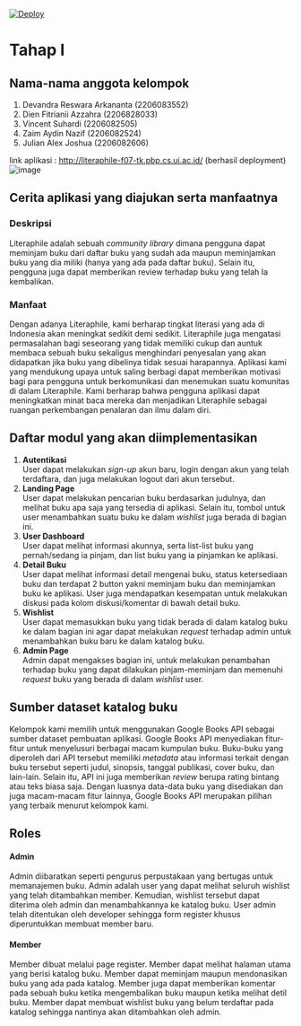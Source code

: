 [![Deploy](https://github.com/PBP-F07/midterm-project/actions/workflows/pbp-deploy.yml/badge.svg)](https://github.com/PBP-F07/midterm-project/actions/workflows/pbp-deploy.yml)

# Tahap I
## Nama-nama anggota kelompok
1. Devandra Reswara Arkananta (2206083552)
2. Dien Fitrianii Azzahra (2206828033)
3. Vincent Suhardi (2206082505)
4. Zaim Aydin Nazif (2206082524)
5. Julian Alex Joshua (2206082606)

link aplikasi : http://literaphile-f07-tk.pbp.cs.ui.ac.id/ (berhasil deployment)
![image](https://github.com/PBP-F07/midterm-project/assets/124993970/b9a864b3-b4e5-4337-817b-0199c100dcde)


## Cerita aplikasi yang diajukan serta manfaatnya

### Deskripsi
Literaphile adalah sebuah _community library_ dimana pengguna dapat meminjam buku dari daftar buku yang sudah ada maupun meminjamkan buku yang dia miliki (hanya yang ada pada daftar buku). Selain itu, pengguna juga dapat memberikan review terhadap buku yang telah Ia kembalikan.

### Manfaat
Dengan adanya Literaphile, kami berharap tingkat literasi yang ada di Indonesia akan meningkat sedikit demi sedikit. Literaphile juga mengatasi permasalahan bagi seseorang yang tidak memiliki cukup dan auntuk membaca sebuah buku sekaligus menghindari penyesalan yang akan didapatkan jika buku yang dibelinya tidak sesuai harapannya. Aplikasi kami yang mendukung upaya untuk saling berbagi dapat memberikan motivasi bagi para pengguna untuk berkomunikasi dan menemukan suatu komunitas di dalam Literaphile. Kami berharap bahwa pengguna aplikasi dapat meningkatkan minat baca mereka dan menjadikan Literaphile sebagai ruangan perkembangan penalaran dan ilmu dalam diri.

## Daftar modul yang akan diimplementasikan
1. **Autentikasi** \
User dapat melakukan _sign-up_ akun baru, login dengan akun yang telah terdaftara, dan juga melakukan logout dari akun tersebut.
2. **Landing Page** \
User dapat melakukan pencarian buku berdasarkan judulnya, dan melihat buku apa saja yang tersedia di aplikasi. Selain itu, tombol untuk user menambahkan suatu buku ke dalam _wishlist_ juga berada di bagian ini.
3. **User Dashboard** \
User dapat melihat informasi akunnya, serta list-list buku yang pernah/sedang ia pinjam, dan list buku yang ia pinjamkan ke aplikasi.
4. **Detail Buku** \
User dapat melihat informasi detail mengenai buku, status ketersediaan buku dan terdapat 2 button yakni meminjam buku dan meminjamkan buku ke aplikasi. User juga mendapatkan kesempatan untuk melakukan diskusi pada kolom diskusi/komentar di bawah detail buku.
5. **Wishlist** \
User dapat memasukkan buku yang tidak berada di dalam katalog buku ke dalam bagian ini agar dapat melakukan _request_ terhadap admin untuk menambahkan buku baru ke dalam katalog buku.
6. **Admin Page** \
Admin dapat mengakses bagian ini, untuk melakukan penambahan terhadap buku yang dapat dilakukan pinjam-meminjam dan memenuhi _request_ buku yang berada di dalam _wishlist_ user.

## Sumber dataset katalog buku
Kelompok kami memilih untuk menggunakan Google Books API sebagai sumber dataset pembuatan aplikasi. Google Books API menyediakan fitur-fitur untuk menyelusuri berbagai macam kumpulan buku. Buku-buku yang diperoleh dari API tersebut memiliki _metadata_ atau informasi terkait dengan buku tersebut seperti judul, sinopsis, tanggal publikasi, cover buku, dan lain-lain. Selain itu, API ini juga memberikan _review_ berupa rating bintang atau teks biasa saja. Dengan luasnya data-data buku yang disediakan dan juga macam-macam fitur lainnya, Google Books API merupakan pilihan yang terbaik menurut kelompok kami.

## Roles

#### Admin
Admin diibaratkan seperti pengurus perpustakaan yang bertugas untuk memanajemen buku. Admin adalah user yang dapat melihat seluruh wishlist yang telah ditambahkan member. Kemudian, wishlist tersebut dapat diterima oleh admin dan menambahkannya ke katalog buku. User admin telah ditentukan oleh developer sehingga form register khusus diperuntukkan membuat member baru.

#### Member
Member dibuat melalui page register. Member dapat melihat halaman utama yang berisi katalog buku. Member dapat meminjam maupun mendonasikan buku yang ada pada katalog. Member juga dapat memberikan komentar pada sebuah buku ketika mengembalikan buku maupun ketika melihat detil buku. Member dapat membuat wishlist buku yang belum terdaftar pada katalog sehingga nantinya akan ditambahkan oleh admin.

